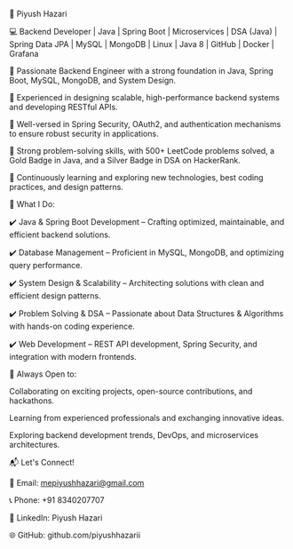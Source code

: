 🚀 Piyush Hazari

💻 Backend Developer | Java | Spring Boot | Microservices | DSA (Java) | Spring Data JPA | MySQL | MongoDB | Linux | Java 8 | GitHub | Docker | Grafana

🔹 Passionate Backend Engineer with a strong foundation in Java, Spring Boot, MySQL, MongoDB, and System Design.

🔹 Experienced in designing scalable, high-performance backend systems and developing RESTful APIs.

🔹 Well-versed in Spring Security, OAuth2, and authentication mechanisms to ensure robust security in applications.

🔹 Strong problem-solving skills, with 500+ LeetCode problems solved, a Gold Badge in Java, and a Silver Badge in DSA on HackerRank.

🔹 Continuously learning and exploring new technologies, best coding practices, and design patterns.

🚀 What I Do:

✔️ Java & Spring Boot Development – Crafting optimized, maintainable, and efficient backend solutions.

✔️ Database Management – Proficient in MySQL, MongoDB, and optimizing query performance.

✔️ System Design & Scalability – Architecting solutions with clean and efficient design patterns.

✔️ Problem Solving & DSA – Passionate about Data Structures & Algorithms with hands-on coding experience.

✔️ Web Development – REST API development, Spring Security, and integration with modern frontends.

📌 Always Open to:

Collaborating on exciting projects, open-source contributions, and hackathons.

Learning from experienced professionals and exchanging innovative ideas.

Exploring backend development trends, DevOps, and microservices architectures.

📬 Let's Connect!

📧 Email: mepiyushhazari@gmail.com 

📞 Phone: +91 8340207707

🔗 LinkedIn: Piyush Hazari

🌐 GitHub: github.com/piyushhazarii
